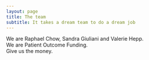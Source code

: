 ```yaml
---
layout: page
title: The team
subtitle: It takes a dream team to do a dream job
---
```


We are Raphael Chow, Sandra Giuliani and Valerie Hepp.  
We are Patient Outcome Funding.  
Give us the money.  

